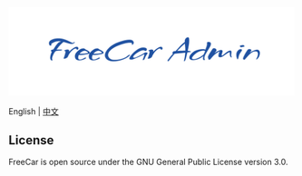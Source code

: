 ![FreeCar Admin](src/assets/FreeCar%20Admin.png)

English | [中文](README_zh.md)

## License

FreeCar is open source under the GNU General Public License version 3.0.
